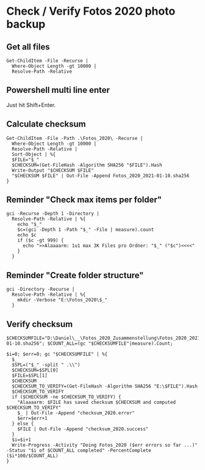 
# Check / Verify Fotos 2020 photo backup

## Get all files

```
Get-ChildItem -File -Recurse |
  Where-Object Length -gt 10000 |
  Resolve-Path -Relative
```

## Powershell multi line enter

Just hit Shift+Enter.

## Calculate checksum

```
Get-ChildItem -File -Path .\Fotos_2020\ -Recurse |
  Where-Object Length -gt 10000 |
  Resolve-Path -Relative |
  Sort-Object | %{
  $FILE="$_"
  $CHECKSUM=(Get-FileHash -Algorithm SHA256 "$FILE").Hash
  Write-Output "$CHECKSUM $FILE"
  "$CHECKSUM $FILE" | Out-File -Append Fotos_2020_2021-01-10.sha256
}
```

## Reminder "Check max items per folder"

```
gci -Recurse -Depth 1 -Directory |
  Resolve-Path -Relative | %{
    echo "$_"
    $c=(gci -Depth 1 -Path "$_" -File | measure).count
    echo $c
    if ($c -gt 999) {
      echo ">>Alaaaarm: 1u1 max 3K Files pro Ordner: "$_" ("$c")<<<<"
    }
  }
```

## Reminder "Create folder structure"

```
gci -Directory -Recurse | 
  Resolve-Path -Relative | %{ 
    mkdir -Verbose "E:\Fotos_2020\$_" 
  }
```

## Verify checksum

```
$CHECKSUMFILE="D:\Daniel\__\Fotos_2020_Zusammenstellung\Fotos_2020_2021-01-10.sha256"; $COUNT_ALL=(gc "$CHECKSUMFILE"|measure).Count; 

$i=0; $err=0; gc "$CHECKSUMFILE" | %{
  $_
  $SPL=("$_" -split " .\\")
  $CHECKSUM=$SPL[0]
  $FILE=$SPL[1]
  $CHECKSUM
  $CHECKSUM_TO_VERIFY=(Get-FileHash -Algorithm SHA256 "E:\$FILE").Hash
  $CHECKSUM_TO_VERIFY
  if ($CHECKSUM -ne $CHECKSUM_TO_VERIFY) {
    "Alaaaarm: $FILE has saved checksum $CHECKSUM and computed $CHECKSUM_TO_VERIFY"
    $_ | Out-File -Append "checksum_2020.error"
    $err=$err+1
  } else {
    $FILE | Out-File -Append "checksum_2020.success"
  }
  $i=$i+1
  Write-Progress -Activity "Doing Fotos_2020 ($err errors so far ...)" -Status "$i of $COUNT_ALL completed" -PercentComplete ($i*100/$COUNT_ALL)
}
```